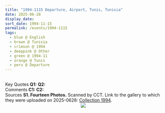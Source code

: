 ```yaml
---
title: "1994-1115 Departure, Airport, Tunis, Tunisia"
date: 2025-06-28
display_date: 
sort_date: 1994-11-15
permalink: /events/1994-1115
tags:
  - blue @ English
  - brown @ Tunisia
  - crimson @ 1994
  - deeppink @ Other
  - green @ 1994-11
  - orange @ Tunis
  - peru @ Departure
---
```


<br>

<wave-list>
  <list-title color="DarkSeaGreen" width="55">Key Quotes</list-title>
  <list-item color="BlanchedAlmond" width="280"><b>Q1:</b> <i></i></list-item>
  <list-item color="Lavender" width="280"><b>Q2:</b> <i></i></list-item>
</wave-list>

<br>

<wave-list>
  <list-title color="DarkSeaGreen" width="55">Comments</list-title>
  <list-item color="BlanchedAlmond" width="280"><b>C1:</b> <i></i></list-item>
  <list-item color="Lavender" width="280"><b>C2:</b> <i></i></list-item>
</wave-list>

<br>

<wave-list>
  <list-title color="DarkSeaGreen" width="40">Sources</list-title>
  <list-item color="BlanchedAlmond"  width="280"><b>S1. Fourteen Photos.</b> Scanned by CCT. Link to the gallery to which they were uploaded on 2025-0628: <a href="https://eternalmoments.smugmug.com/Collections/Mariane-Hufschmitt-Collection/1994">Collection 1994</a>.</list-item>
</wave-list>

<div style="text-align: center"><img src="https://pub-bcc3cbe9b1e94ba1ac28915f7a3900fa.r2.dev/1994-1115_Departure_Airport_Tunis_Tunisia_02_(from_tif)_(Photo_credit_Mariane_Hufschmitt).jpg" /></div>